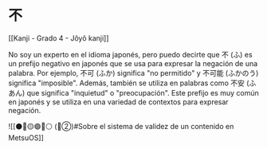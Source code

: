 # 不

[[Kanji - Grado 4 - Jôyô kanji]]

No soy un experto en el idioma japonés, pero puedo decirte que 不 (ふ) es un prefijo negativo en japonés que se usa para expresar la negación de una palabra. Por ejemplo, 不可 (ふか) significa "no permitido" y 不可能 (ふかのう) significa "imposible". Además, también se utiliza en palabras como 不安 (ふあん) que significa "inquietud" o "preocupación". Este prefijo es muy común en japonés y se utiliza en una variedad de contextos para expresar negación.


![[⚫🔴🟡🟢🔵⚪ (🔴②)#Sobre el sistema de validez de un contenido en MetsuOS]]